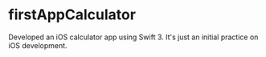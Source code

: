# firstAppCalculator

Developed an iOS calculator app using Swift 3. It's just an initial practice on iOS development. 
